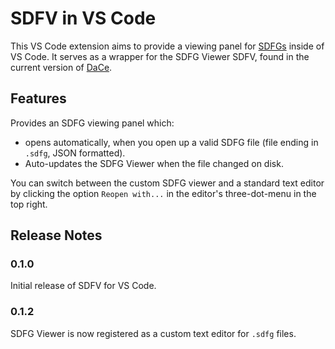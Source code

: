 # SDFV in VS Code

This VS Code extension aims to provide a viewing panel for
[SDFGs](http://spcl.inf.ethz.ch/Research/DAPP/) inside of VS Code. It
serves as a wrapper for the SDFG Viewer SDFV, found in the current version
of [DaCe](https://github.com/spcl/dace).

## Features

Provides an SDFG viewing panel which:
- opens automatically, when you open up a valid SDFG file
  (file ending in `.sdfg`, JSON formatted).
- Auto-updates the SDFG Viewer when the file changed on disk.

You can switch between the custom SDFG viewer and a standard text editor
by clicking the option `Reopen with...` in the editor's three-dot-menu in
the top right.

## Release Notes

### 0.1.0

Initial release of SDFV for VS Code.

### 0.1.2

SDFG Viewer is now registered as a custom text editor for `.sdfg` files.
